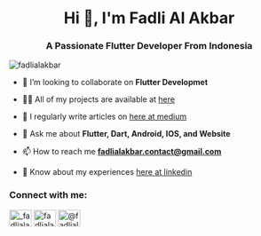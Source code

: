 <h1 align="center">Hi 👋, I'm Fadli Al Akbar</h1>
<h3 align="center">A Passionate Flutter Developer From Indonesia</h3>

<p align="left"> <img src="https://komarev.com/ghpvc/?username=fadlialakbar&label=Profile%20views&color=0e75b6&style=flat" alt="fadlialakbar" /> </p>

- 👯 I’m looking to collaborate on **Flutter Developmet**

- 👨‍💻 All of my projects are available at [here](https://www.notion.so/fadliakbar/0cebe2bb043e42fab8cef5951da54521)

- 📝 I regularly write articles on [here at medium](https://medium.com/@fadlialakbar)

- 💬 Ask me about **Flutter, Dart, Android, IOS, and Website**

- 📫 How to reach me **fadlialakbar.contact@gmail.com**

- 📄 Know about my experiences [here at linkedin](https://www.linkedin.com/in/fadlialakbar/)

<h3 align="left">Connect with me:</h3>
<p align="left">
<a href="https://twitter.com/_fadlialakbar" target="blank"><img align="center" src="https://raw.githubusercontent.com/rahuldkjain/github-profile-readme-generator/master/src/images/icons/Social/twitter.svg" alt="_fadlialakbar" height="30" width="40" /></a>
<a href="https://linkedin.com/in/fadlialakbar" target="blank"><img align="center" src="https://raw.githubusercontent.com/rahuldkjain/github-profile-readme-generator/master/src/images/icons/Social/linked-in-alt.svg" alt="fadlialakbar" height="30" width="40" /></a>
<a href="https://medium.com/@fadlialakbar" target="blank"><img align="center" src="https://raw.githubusercontent.com/rahuldkjain/github-profile-readme-generator/master/src/images/icons/Social/medium.svg" alt="@fadlialakbar" height="30" width="40" /></a>
</p>


